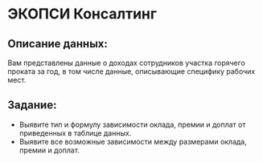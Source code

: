 # **ЭКОПСИ Консалтинг** 

## Описание данных:
Вам представлены данные о доходах сотрудников участка горячего проката за год, в том числе данные, описывающие специфику рабочих мест.
## Задание:
* Выявите тип и формулу зависимости оклада, премии и доплат от приведенных в таблице данных.
* Выявите все возможные зависимости между размерами оклада, премии и доплат.
